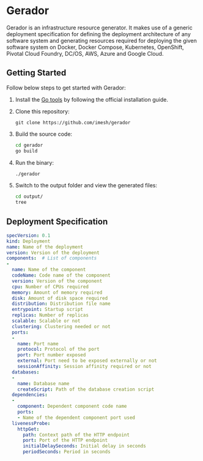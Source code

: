 # Gerador

Gerador is an infrastructure resource generator. It makes use of a generic deployment specification for defining the
deployment architecture of any software system and generating resources required for deploying the given software system
on Docker, Docker Compose, Kubernetes, OpenShift, Pivotal Cloud Foundry, DC/OS, AWS, Azure and Google Cloud.

## Getting Started

Follow below steps to get started with Gerador:

1. Install the [Go tools](https://golang.org/doc/install) by following the official installation guide.

2. Clone this repository:
   
   ```
   git clone https://github.com/imesh/gerador
   ```

3. Build the source code:

   ````bash
   cd gerador
   go build
   ````

4. Run the binary:

   ```bash
   ./gerador
   ```

5. Switch to the output folder and view the generated files:

   ```bash
   cd output/
   tree
   ```

## Deployment Specification

````yaml
specVersion: 0.1
kind: Deployment
name: Name of the deployment
version: Version of the deployment
components:  # List of components
-
  name: Name of the component
  codeName: Code name of the component
  version: Version of the component
  cpu: Number of CPUs required
  memory: Amount of memory required 
  disk: Amount of disk space required
  distribution: Distribution file name
  entrypoint: Startup script
  replicas: Number of replicas
  scalable: Scalable or not
  clustering: Clustering needed or not
  ports:
  -
    name: Port name
    protocol: Protocol of the port
    port: Port number exposed
    external: Port need to be exposed externally or not
    sessionAffinity: Session affinity required or not
  databases:
  -
    name: Database name
    createScript: Path of the database creation script
  dependencies:
  -
    component: Dependent component code name
    ports:
    - Name of the dependent component port used
  livenessProbe:
    httpGet:
      path: Context path of the HTTP endpoint
      port: Port of the HTTP endpoint
      initialDelaySeconds: Initial delay in seconds
      periodSeconds: Period in seconds
````

